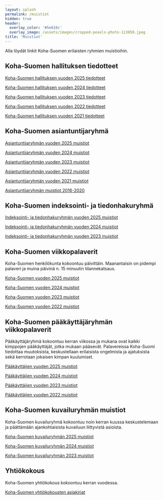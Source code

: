 ```yaml
---
layout: splash
permalink: /muistiot
hidden: true
header:
  overlay_color: '#5e616c'
  overlay_image: /assets/images/cropped-pexels-photo-113850.jpeg
title: 'Muistiot'
---
```


Alla löydät linkit Koha-Suomen erilaisten ryhmien muistioihin.

## Koha-Suomen hallituksen tiedotteet

[Koha-Suomen hallituksen vuoden 2025 tiedotteet](/hallituksentiedotteet2025)

[Koha-Suomen hallituksen vuoden 2024 tiedotteet](/hallituksentiedotteet2024)

[Koha-Suomen hallituksen vuoden 2023 tiedotteet](/hallituksentiedotteet2023)

[Koha-Suomen hallituksen vuoden 2022 tiedotteet](/hallituksentiedotteet2022)

[Koha-Suomen hallituksen vuoden 2021 tiedotteet](/hallituksentiedotteet2021)

## Koha-Suomen asiantuntijaryhmä

[Asiantuntijaryhmän vuoden 2025 muistiot](/asiantuntijaryhma2025)

[Asiantuntijaryhmän vuoden 2024 muistiot](/asiantuntijaryhma2024)

[Asiantuntijaryhmän vuoden 2023 muistiot](/asiantuntijaryhma2023)

[Asiantuntijaryhmän vuoden 2022 muistiot](/asiantuntijaryhma2022)

[Asiantuntijaryhmän vuoden 2021 muistiot](/asiantuntijaryhma2021)

[Asiantuntijaryhmän muistiot 2016-2020](/asiantuntijaryhmavanhemmat)


## Koha-Suomen indeksointi- ja tiedonhakuryhmä

[Indeksointi- ja tiedonhakuryhmän vuoden 2025 muistiot](/indeksointiryhma2025)

[Indeksointi- ja tiedonhakuryhmän vuoden 2024 muistiot](/indeksointiryhma2024)

[Indeksointi- ja tiedonhakuryhmän vuoden 2023 muistiot](/indeksointiryhma2023)

## Koha-Suomen viikkopalaverit

Koha-Suomen henkilökunta kokoontuu päivittäin. Maanantaisin on pidempi palaveri ja muina päivinä n. 15 minuutin tilannekatsaus.

[Koha-Suomen vuoden 2025 muistiot](/kohasuomi2025)

[Koha-Suomen vuoden 2024 muistiot](/kohasuomi2024)

[Koha-Suomen vuoden 2023 muistiot](/kohasuomi2023)

[Koha-Suomen vuoden 2022 muistiot](/kohasuomi2022)

## Koha-Suomen pääkäyttäjäryhmän viikkopalaverit

Pääkäyttäjäryhmä kokoontuu kerran viikossa ja mukana ovat kaikki kimppojen pääkäyttäjät, jotka mukaan pääsevät. Palavereissa Koha-Suomi tiedottaa muutoksista, keskustellaan erilaisista ongelmista ja ajatuksista sekä kerrotaan jokaisen kimpan kuulumiset.

[Pääkäyttäjien vuoden 2025 muistiot](/paakayttajat2025)

[Pääkäyttäjien vuoden 2024 muistiot](/paakayttajat2024)

[Pääkäyttäjien vuoden 2023 muistiot](/paakayttajat2023)

[Pääkäyttäjien vuoden 2022 muistiot](/paakayttajat2022)

## Koha-Suomen kuvailuryhmän muistiot

Koha-Suomen kuvailuryhmä kokoontuu noin kerran kuussa keskustelemaan ja päättämään ajankohtaisista kuvailuun liittyvistä asioista.

[Koha-Suomen kuvailuryhmän 2025 muistiot](/kuvailuryhma2025)

[Koha-Suomen kuvailuryhmän 2024 muistiot](/kuvailuryhma2024)

[Koha-Suomen kuvailuryhmän 2023 muistiot](/kuvailuryhma2023)

## Yhtiökokous

Koha-Suomen yhtiökokous kokoontuu kerran vuodessa.

[Koha-Suomen yhtiökokousten asiakirjat](/yhtiokokoukset)
